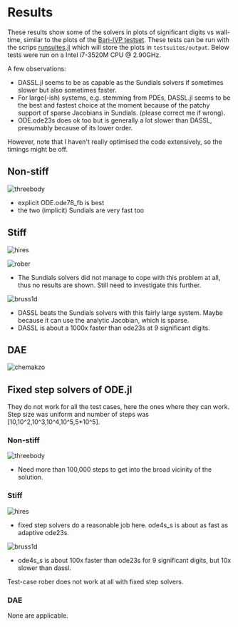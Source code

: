 # Results

These results show some of the solvers in plots of significant digits
vs wall-time, similar to the plots of the
[Bari-IVP testset](http://www.dm.uniba.it/~testset/testsetivpsolvers/).
These tests can be run with the scrips
[runsuites.jl](testsuites/runsuites.jl) which will store the plots in
`testsuites/output`.  Below tests were run on a Intel i7-3520M CPU @
2.90GHz.


A few observations:

- DASSL.jl seems to be as capable as the Sundials solvers if sometimes
  slower but also sometimes faster.
- For large(-ish) systems, e.g. stemming from PDEs, DASSL.jl seems to
  be the best and fastest choice at the moment because of the patchy support of
  sparse Jacobians in Sundials. (please correct me if wrong).
- ODE.ode23s does ok too but is generally a lot slower than DASSL,
  presumably because of its lower order.

However, note that I haven't really optimised the code extensively, so
the timings might be off.

## Non-stiff

![threebody](img/scd-vs-walltime-threebody.png)

- explicit ODE.ode78_fb is best
- the two (implicit) Sundials are very fast too

## Stiff

![hires](img/scd-vs-walltime-hires.png)

![rober](img/scd-vs-walltime-rober.png)

- The Sundials solvers did not manage to cope with this problem at
  all, thus no results are shown.  Still need to investigate this further.

![bruss1d](img/scd-vs-walltime-bruss1d.png)

- DASSL beats the Sundials solvers with this fairly large system.
  Maybe because it can use the analytic Jacobian, which is sparse.
- DASSL is about a 1000x faster than ode23s at 9 significant digits.

## DAE

![chemakzo](img/scd-vs-walltime-chemakzo.png)

## Fixed step solvers of ODE.jl

They do not work for all the test cases, here the ones where they can
work.  Step size was uniform and number of steps was
[10,10^2,10^3,10^4,10^5,5*10^5].

### Non-stiff

![threebody](img/fixedstep-scd-vs-walltime-threebody.png)

- Need more than 100,000 steps to get into the broad vicinity of the
  solution.

### Stiff

![hires](img/fixedstep-scd-vs-walltime-hires.png)

- fixed step solvers do a reasonable job here. ode4s_s is about as
  fast as adaptive ode23s.

![bruss1d](img/fixedstep-scd-vs-walltime-bruss1d.png)

- ode4s_s is about 100x faster than ode23s for 9 significant digits,
  but 10x slower than dassl.

Test-case rober does not work at all with fixed step solvers.

### DAE

None are applicable.
